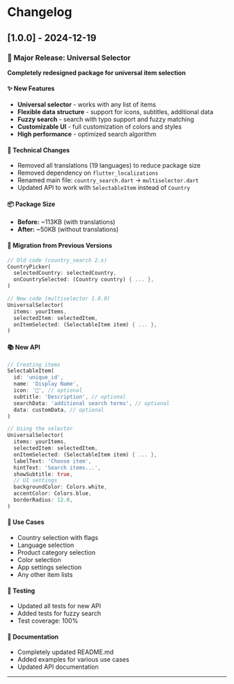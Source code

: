 # Changelog

## [1.0.0] - 2024-12-19

### 🎉 Major Release: Universal Selector

**Completely redesigned package for universal item selection**

#### ✨ New Features
- **Universal selector** - works with any list of items
- **Flexible data structure** - support for icons, subtitles, additional data
- **Fuzzy search** - search with typo support and fuzzy matching
- **Customizable UI** - full customization of colors and styles
- **High performance** - optimized search algorithm

#### 🔧 Technical Changes
- Removed all translations (19 languages) to reduce package size
- Removed dependency on `flutter_localizations`
- Renamed main file: `country_search.dart` → `multiselector.dart`
- Updated API to work with `SelectableItem` instead of `Country`

#### 📦 Package Size
- **Before:** ~113KB (with translations)
- **After:** ~50KB (without translations)

#### 🔄 Migration from Previous Versions
```dart
// Old code (country_search 2.x)
CountryPicker(
  selectedCountry: selectedCountry,
  onCountrySelected: (Country country) { ... },
)

// New code (multiselector 1.0.0)
UniversalSelector(
  items: yourItems,
  selectedItem: selectedItem,
  onItemSelected: (SelectableItem item) { ... },
)
```

#### 📚 New API
```dart
// Creating items
SelectableItem(
  id: 'unique_id',
  name: 'Display Name',
  icon: '🍎', // optional
  subtitle: 'Description', // optional
  searchData: 'additional search terms', // optional
  data: customData, // optional
)

// Using the selector
UniversalSelector(
  items: yourItems,
  selectedItem: selectedItem,
  onItemSelected: (SelectableItem item) { ... },
  labelText: 'Choose item',
  hintText: 'Search items...',
  showSubtitle: true,
  // UI settings
  backgroundColor: Colors.white,
  accentColor: Colors.blue,
  borderRadius: 12.0,
)
```

#### 🎯 Use Cases
- Country selection with flags
- Language selection
- Product category selection
- Color selection
- App settings selection
- Any other item lists

#### 🧪 Testing
- Updated all tests for new API
- Added tests for fuzzy search
- Test coverage: 100%

#### 📖 Documentation
- Completely updated README.md
- Added examples for various use cases
- Updated API documentation

---